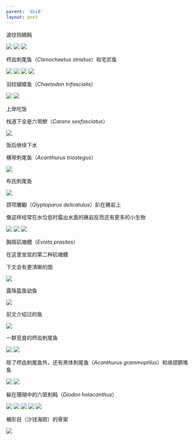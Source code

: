 ```yaml
---
parent: 'dis8'
layout: post
---
```


波纹钩鳞鲀

<img class='disc' src='https://lykoseremos.github.io/gmalb-01/dis8/364.jpg'>

<img class='disc' src='https://lykoseremos.github.io/gmalb-01/dis8/365.jpg'>

<img class='disc' src='https://lykoseremos.github.io/gmalb-01/dis8/366.jpg'>

栉齿刺尾鱼（<i>Ctenochaetus striatus</i>）和宅尼鱼

<img class='disc' src='https://lykoseremos.github.io/gmalb-01/dis8/367.jpg'>

<img class='disc' src='https://lykoseremos.github.io/gmalb-01/dis8/368.jpg'>

<img class='disc' src='https://lykoseremos.github.io/gmalb-01/dis8/369.jpg'>

<img class='disc' src='https://lykoseremos.github.io/gmalb-01/dis8/370.jpg'>

羽纹蝴蝶鱼（<i>Chaetodon trifascialis</i>）

<img class='disc' src='https://lykoseremos.github.io/gmalb-01/dis8/371.jpg'>

<img class='disc' src='https://lykoseremos.github.io/gmalb-01/dis8/372.jpg'>

上岸吃饭

栈道下全是六带鰺（<i>Caranx sexfasciatus</i>）

<img class='disc' src='https://lykoseremos.github.io/gmalb-01/dis8/373.jpg'>

饭后继续下水

横带刺尾鱼（<i>Acanthurus triostegus</i>）

<img class='disc' src='https://lykoseremos.github.io/gmalb-01/dis8/374.jpg'>

布氏刺尾鱼

<img class='disc' src='https://lykoseremos.github.io/gmalb-01/dis8/375.jpg'>

颈项雕鳚（<i>Glyptoparus delicatulus</i>）趴在礁岩上

像这样经常在水位低时露出水面的礁岩反而还有更多的小生物

<img class='disc' src='https://lykoseremos.github.io/gmalb-01/dis8/376.jpg'>

<img class='disc' src='https://lykoseremos.github.io/gmalb-01/dis8/377.jpg'>

<img class='disc' src='https://lykoseremos.github.io/gmalb-01/dis8/378.jpg'>

胸斑矶塘鳢（<i>Eviota prasites</i>）

在这里发现的第二种矶塘鳢

下文会有更清晰的图

<img class='disc' src='https://lykoseremos.github.io/gmalb-01/dis8/379.jpg'>

露珠盔鱼幼鱼

<img class='disc' src='https://lykoseremos.github.io/gmalb-01/dis8/380.jpg'>

前文介绍过的鱼

<img class='disc' src='https://lykoseremos.github.io/gmalb-01/dis8/381.jpg'>

一群觅食的栉齿刺尾鱼

<img class='disc' src='https://lykoseremos.github.io/gmalb-01/dis8/382.jpg'>

<img class='disc' src='https://lykoseremos.github.io/gmalb-01/dis8/383.jpg'>

除了栉齿刺尾鱼外，还有黑体刺尾鱼（<i>Acanthurus grammoptilus</i>）和缘颌鹦嘴鱼

<img class='disc' src='https://lykoseremos.github.io/gmalb-01/dis8/384.jpg'>

<img class='disc' src='https://lykoseremos.github.io/gmalb-01/dis8/385.jpg'>

躲在珊瑚中的六斑刺鲀（<i>Diodon holacanthus</i>）

<img class='disc' src='https://lykoseremos.github.io/gmalb-01/dis8/386.jpg'>

<img class='disc' src='https://lykoseremos.github.io/gmalb-01/dis8/387.jpg'>

<img class='disc' src='https://lykoseremos.github.io/gmalb-01/dis8/388.jpg'>

<img class='disc' src='https://lykoseremos.github.io/gmalb-01/dis8/389.jpg'>

<img class='disc' src='https://lykoseremos.github.io/gmalb-01/dis8/390.jpg'>

楯形目（沙钱海胆）的骨架

<img class='disc' src='https://lykoseremos.github.io/gmalb-01/dis8/391.jpg'>

